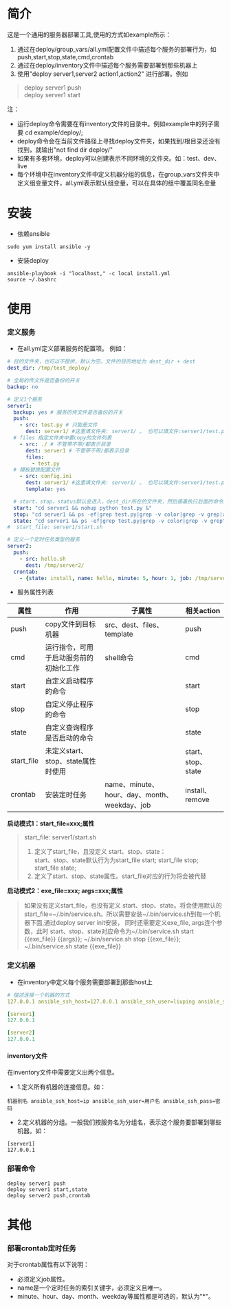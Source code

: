 # 简介
这是一个通用的服务器部署工具,使用的方式如example所示：
1. 通过在deploy/group_vars/all.yml配置文件中描述每个服务的部署行为，如push,start,stop,state,cmd,crontab
2. 通过在deploy/inventory文件中描述每个服务需要部署到那些机器上
3. 使用"deploy server1,server2 action1,action2" 进行部署。例如 
> deploy server1 push  
> deploy server1 start

注：
* 运行deploy命令需要在有inventory文件的目录中。例如example中的列子需要 cd example/deploy/;  
* deploy命令会在当前文件路径上寻找deploy文件夹，如果找到/根目录还没有找到，就输出"not find dir deploy/"  
* 如果有多套环境，deploy可以创建表示不同环境的文件夹。如：test、dev、live  
* 每个环境中在inventory文件中定义机器分组的信息，在group_vars文件夹中定义组变量文件，all.yml表示默认组变量，可以在具体的组中覆盖同名变量  

# 安装
* 依赖ansible
```shell script
sudo yum install ansible -y
```
* 安装deploy
```
ansible-playbook -i "localhost," -c local install.yml 
source ~/.bashrc
```
# 使用
### 定义服务
* 在all.yml定义部署服务的配置项。
例如：
```yaml
# 目的文件夹，也可以不提供，默认为空。文件的目的地址为 dest_dir + dest
dest_dir: /tmp/test_deploy/

# 全局的传文件是否备份的开关
backup: no

# 定义1个服务
server1:
  backup: yes # 服务的传文件是否备份的开关
  push:
    - src: test.py # 只能是文件
      dest: server1/ #这里填文件夹: server1/ 。 也可以填文件:server1/test.py，但上级目录需要存在
  # files 指定文件夹中要copy的文件列表
    - src: ./ # 不管带不带/都表示目录
      dest: server1 # 不管带不带/都表示目录
      files:
        - test.py
  # 模板替换配置文件
    - src: config.ini
      dest: server1/ #这里填文件夹: server1/ 。 也可以填文件:server1/test.py，但上级目录需要存在
      template: yes

  # start，stop，status默认会进入，dest_dir所在的文件夹，然后接着执行后面的命令。如果dest_dir为空，就进入用户目录了
  start: "cd server1 && nohup python test.py &"
  stop: "cd server1 && ps -ef|grep test.py|grep -v color|grep -v grep|awk '{print $2}'|xargs kill"
  state: "cd server1 && ps -ef|grep test.py|grep -v color|grep -v grep"
#  start_file: server1/start.sh

# 定义一个定时任务类型的服务
server2:
  push:
    - src: hello.sh
      dest: /tmp/server2/
  crontab:
    - {state: install, name: hello, minute: 5, hour: 1, job: /tmp/server2/hello.sh}
```
* 服务属性列表

属性|作用|子属性|相关action  
-|-|-|-
push|copy文件到目标机器|src、dest、files、template|push 
cmd|运行指令，可用于启动服务前的初始化工作|shell命令|cmd
start|自定义启动程序的命令||start
stop|自定义停止程序的命令||stop
state|自定义查询程序是否启动的命令||state
start_file|未定义start、stop、state属性时使用||start、stop、state|
crontab|安装定时任务|name、minute、hour、day、month、weekday、job|install、remove

**启动模式1：start_file=xxx;属性**
> start_file: server1/start.sh
> 1. 定义了start_file，且没定义 start、stop、state：  
> start、stop、state默认行为为start_file start; start_file stop; start_file state;
> 2. 定义了start、stop、state属性。start_file对应的行为将会被代替    

**启动模式2：exe_file=xxx; args=xxx;属性**
> 如果没有定义start_file，也没有定义 start、stop、state。将会使用默认的start_file=~/.bin/service.sh。所以需要安装~/.bin/service.sh到每一个机器下面,通过deploy server init安装，
> 同时还需要定义exe_file, args连个参数，此时 start、stop、state对应命令为~/.bin/service.sh start {{exe_file}} {{args}}; ~/.bin/service.sh stop {{exe_file}};
> ~/.bin/service.sh state {{exe_file}} 

### 定义机器
* 在inventory中定义每个服务需要部署到那些host上
```yaml
# 描述连接一个机器的方式
127.0.0.1 ansible_ssh_host=127.0.0.1 ansible_ssh_user=liuping ansible_ssh_pass=liuping

[server1]
127.0.0.1

[server2]
127.0.0.1
```
#### inventory文件
在inventory文件中需要定义出两个信息。  
  
* 1.定义所有机器的连接信息。如：
```
机器别名 ansible_ssh_host=ip ansible_ssh_user=用户名 ansible_ssh_pass=密码
```
* 2.定义机器的分组。一般我们按服务名为分组名，表示这个服务要部署到哪些机器。如：
```
[server1]
127.0.0.1
```

### 部署命令
```shell script
deploy server1 push
deploy server1 start,state
deploy server2 push,crontab
```

# 其他

### 部署crontab定时任务
对于crontab属性有以下说明：
* 必须定义job属性。 
* name是一个定时任务的索引关键字，必须定义且唯一。
* minute、hour、day、month、weekday等属性都是可选的，默认为"*"。 



